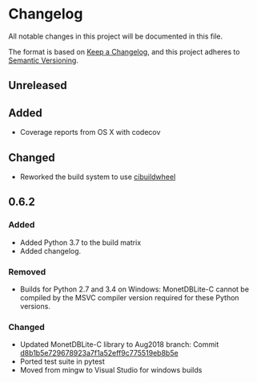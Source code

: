 # Changelog
All notable changes in this project will be documented in this file.

The format is based on [Keep a
Changelog](https://keepachangelog.com/en/1.0.0/), and this project
adheres to [Semantic Versioning](https://semver.org/spec/v2.0.0.html).

## Unreleased
## Added
- Coverage reports from OS X with codecov
## Changed
- Reworked the build system to use [cibuildwheel](https://github.com/joerick/cibuildwheel)
## 0.6.2
### Added
- Added Python 3.7 to the build matrix
- Added changelog.
### Removed
- Builds for Python 2.7 and 3.4 on Windows: MonetDBLite-C cannot be
  compiled by the MSVC compiler version required for these Python
  versions.
### Changed
- Updated MonetDBLite-C library to Aug2018 branch: Commit
  [d8b1b5e729678923a7f1a52eff9c775519eb8b5e](https://github.com/hannesmuehleisen/MonetDBLite-C/commit/d8b1b5e729678923a7f1a52eff9c775519eb8b5e)
- Ported test suite in pytest
- Moved from mingw to Visual Studio for windows builds
